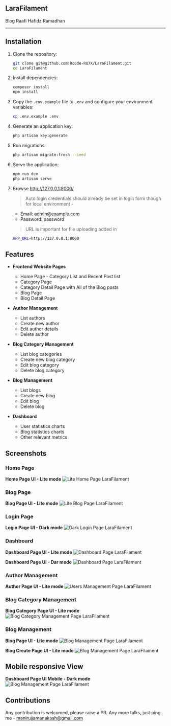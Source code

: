 ## LaraFilament

Blog Raafi Hafidz Ramadhan

----

## Installation

1. Clone the repository:

    ```bash
    git clone git@github.com:Rcode-RO7X/LaraFilament.git
    cd LaraFilament
    ```

2. Install dependencies:

    ```bash
    composer install
    npm install
    ```

3. Copy the `.env.example` file to `.env` and configure your environment variables:

    ```bash
    cp .env.example .env
    ```

4. Generate an application key:

    ```bash
    php artisan key:generate
    ```

5. Run migrations:

    ```bash
    php artisan migrate:fresh --seed
    ```

6. Serve the application:
    ```bash
    npm run dev
    php artisan serve
    ```

7. Browse
    http://127.0.0.1:8000/
    > Auto login credentials should already be set in login form though for local environment -
    - Email: admin@example.com
    - Password: password

    > URL is important for file uploading added in
    ```sh
    APP_URL=http://127.0.0.1:8000
    ```

## Features

-   **Frontend Website Pages**
    -   Home Page - Category List and Recent Post list
    -   Category Page
    -   Category Detail Page with All of the Blog posts
    -   Blog Page
    -   Blog Detail Page


-   **Author Management**

    -   List authors
    -   Create new author
    -   Edit author details
    -   Delete author

-   **Blog Category Management**

    -   List blog categories
    -   Create new blog category
    -   Edit blog category
    -   Delete blog category

-   **Blog Management**

    -   List blogs
    -   Create new blog
    -   Edit blog
    -   Delete blog

-   **Dashboard**
    -   User statistics charts
    -   Blog statistics charts
    -   Other relevant metrics

## Screenshots

### Home Page
<b>Home Page UI - Lite mode</b>
![Lite Home Page LaraFilament](screenshots/front-page.png)

### Blog Page
<b>Blog Page UI - Lite mode</b>
![Lite Blog Page LaraFilament](screenshots/blog-page.png)

### Login Page
<b>Login Page UI - Dark mode</b>
![Dark Login Page LaraFilament](screenshots/login-page-dark.png)

### Dashboard

<b>Dashboard Page UI - Lite mode</b>
![Dashboard Page LaraFilament](screenshots/dashboard-page-lite.png)

<b>Dashboard Page UI - Dar mode</b>
![Dashboard Page LaraFilament](screenshots/dashboard-page-dark.png)

### Author Management
<b>Author Page UI - Lite mode</b>
![Users Management Page LaraFilament](screenshots/author-page-lite.png)

### Blog Category Management
<b>Blog Category Page UI - Lite mode</b>
![Blog Category Management Page LaraFilament](screenshots/blog-categories-lite.png)

### Blog Management
<b>Blog Page UI - Lite mode</b>
![Blog Management Page LaraFilament](screenshots/blog-posts-page-lite.png)

<b>Blog Create Page UI - Lite mode</b>
![Blog Management Page LaraFilament](screenshots/blog-post-create-page-lite.png)

## Mobile responsive View
<b>Dashboard Page UI Mobile - Dark mode</b>
![Blog Management Page LaraFilament](screenshots/mobile-responsive-view-dark.png)


## Contributions
Any contribution is welcomed, please raise a PR. Any more talks, just ping me - manirujjamanakash@gmail.com
